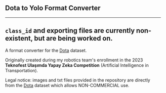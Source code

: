 ## Dota to Yolo Format Converter

---
`class_id` and exporting files are currently non-existent, but are being worked on.
---
A format converter for the [Dota](https://captain-whu.github.io/DOTA/dataset.html) dataset.

Originally created during my robotics team's enrollment in the 2023  **Teknofest Ulaşımda Yapay Zeka Competition** (Artificial Intelligence in Transportation).

Legal notice: images and txt files provided in the repository are directly from the [Dota](https://captain-whu.github.io/DOTA/dataset.html) dataset which allows NON-COMMERCIAL use.
